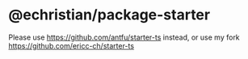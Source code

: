 # @echristian/package-starter

Please use https://github.com/antfu/starter-ts instead, or use my fork https://github.com/ericc-ch/starter-ts
